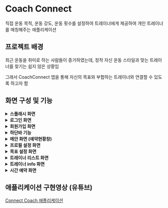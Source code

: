 # Coach Connect
직접 운동 목적, 운동 강도, 운동 횟수를 설정하여 트레이너에게 제공하여 개인 트레이너를 매칭해주는 애플리케이션

## 프로젝트 배경
최근 운동을 취미로 하는 사람들이 증가하였는데, 정작 자신 운동 스타일과 맞는 트레이너를 찾기는 쉽지 않은 상황임

그래서 CoachConnect 앱을 통해 자신의 목표와 부합하는 트레이너와 연결할 수 있도록 하고자 함


## 화면 구성 및 기능
<details>
  <summary><b>스플래시 화면</b></summary>
  로그인창으로 넘어가기 전 잠깐 나오는 시작화면
  <br/><br/>
<img width="274" alt="image" src="https://github.com/user-attachments/assets/4812a61a-5a9c-46a3-81e0-6abca30c4d40" />
</details>
<details>
  <summary><b>로그인 화면</b></summary>
    <img width="273" alt="image" src="https://github.com/user-attachments/assets/e5c14e3d-2156-4107-b144-d16eed59678f" />
  <br/> 
    <div markdown="1">
    <ul>
      <li>회원가입을 했다면 이메일과 비밀번호를 입력 → 메인화면창(예약내역창)으로 넘어감</li>   
      <li>잘못된 로그인 정보 기입 시 “로그인 정보가 일치하지 않습니다.”라는 문구가 등장</li>
      <li>아직 가입을 안 했다면 회원가입 텍스트 누르기</li>    
    </ul>
  </div>
  </details>
<details>
  <summary><b>회원가입 화면</b></summary>
  <img width="285" alt="image" src="https://github.com/user-attachments/assets/c39dda86-f00a-40aa-ba2b-85bb1b6344d6" />
  <br/> 
    <div markdown="1">
    <ul>
      <li>이메일과 비밀번호를 입력 후  NEXT 버튼 누르면 “회원가입이 완료되었습니다” 라는 문구 3.5초 표시 후 로그인으로 돌아감</li>   
    </ul>
  </div>
  </details>
  <details>
  <summary><b>하단바 기능</b></summary>
    <img width="516" alt="image" src="https://github.com/user-attachments/assets/e4c6e994-73b9-4125-8b7f-2bc4123db732" />
  <br/> 
    모든 화면에 동일하게 적용
    <div markdown="1">
    <ul>
      <li>집 모양 버튼 : 메인 화면</li>
      <li>검색 모양 버튼 : 트레이너 리스트 화면</li>
      <li>웃는 얼굴 버튼 : 목표 설정 화면</li>
      <li>사람 모양 버튼 : 프로필 설정 화면</li>   
    </ul>
  </div>
  </details>

  <details>
  <summary><b>메안 화면 (예약현황창)</b></summary>
    <img width="719" alt="image" src="https://github.com/user-attachments/assets/cf00ed83-a558-4f97-a849-70ea9c0d9127" />
  <br/> 
    <div markdown="1">
    <ul>
      <li>로그인 진행 후 가장 처음 뜨는 화면</li>
      <li>메인화면은 예약현황창으로 예약이 되어있는지 확인 가능 (추후에 예약 완료시)</li>
    </ul>
  </div>
  </details>

  <details>
  <summary><b>프로필 설정 화면</b></summary>
    <img width="254" alt="image" src="https://github.com/user-attachments/assets/c9ae2051-e9a9-4dc8-894e-2d63b3cd49bc" />
  <br/> 
    하단바의 사람 모양 버튼 클릭
    <div markdown="1">
    <ul>
      <li>이름/ 성별 / 닉네임 / 생일 / 키 / 현재 체중 / 목표체중을 입력하고 확인 버튼을 누르면 저장됨</li>
      <li>해당 성별을 클릭하면 색깔이 바뀜 (남→ 파랑 , 여 → 빨강) 성별은 중복 선택 불가</li>
      <li>생일 날짜를 선택 → 캘린더로 넘어가 날짜 선택할 수 있음</li>
    </ul>
  </div>
  </details>

  <details>
  <summary><b>목표 설정 화면</b></summary>
    
하단바의 웃는 모양 버튼 클릭
    <div markdown="1">
    <ul>
      <li>체크박스 형태로 진행</li>
      <li>운동목적 : 다이어트 / 바디프로필 / 벌크업 / 기타 (복수선택가능)</li>
      <li>운동강도: 상/중/하</li>
      <li>운동계획: 주 1회부터 주 7회까지</li>
      <li>목표 설정 완료 버튼 클릭시 목표설정 저장</li>
    </ul>
  </div>
  </details>

  <details>
  <summary><b>트레이너 리스트 화면</b></summary>
하단바의 돋보기 모양 버튼 클릭
    <div markdown="1">
    <ul>
      <li>내부 데이터베이스를 사용하여 트레이너 리스트를 만듦</li>
      <li>리스트 화면에는 트레이너 이름, 해시태그, 센터 위치가 보임</li>
      <li>트레이너를 선택하면 트레이너 info 화면으로 넘어감</li>
    </ul>
  </div>
  </details>

  <details>
  <summary><b>트레이너 info 화면</b></summary>
    <div markdown="1">
    <ul>
      <li>학력과 자격이 포함된 세부사항이 들어가있음</li>
      <li>예약하기 버튼을 클릭하면 예약 화면으로 넘어감</li>
    </ul>
  </div>
  </details>

  <details>
  <summary><b>시간 예약 화면</b></summary>
    <div markdown="1">
    <ul>
      <li>날짜는 캘린더 형식으로 선택 가능</li>
      <li>시간은 최대 두개 버튼만 선택 가능</li>
      <li>예약하기 버튼을 누르면 메인 화면으로 넘어가 예약한 내역을 확인 가능</li>
    </ul>
  </div>
  </details>

## 애플리케이션 구현영상 (유튜브)
[Connect Coach 애플리케이션](https://m.youtube.com/watch?v=6cWg86FURpk)
